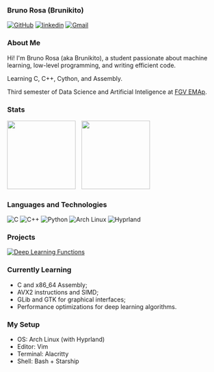 ### Bruno Rosa (Brunikito)
[![GitHub](https://img.shields.io/badge/GitHub-181717?logo=github&style=for-the-badge)](https://github.com/Brunikito)
[![linkedin](https://img.shields.io/badge/LinkedIn-0077B5?style=for-the-badge&logo=linkedin&logoColor=white)](https://www.linkedin.com/in/brunolzrosa/)
[![Gmail](https://img.shields.io/badge/Gmail-D14836?logo=gmail&logoColor=white&style=for-the-badge)](mailto:brunoluiszrosa@gmail.com?subject=GitHub%20contact&body=Hello%20Bruno,%20saw%20your%20profile%20on%20GitHub!)

### About Me

Hi! I'm Bruno Rosa (aka Brunikito), a student passionate about machine learning, low-level programming, and writing efficient code.

Learning C, C++, Cython, and Assembly.  

Third semester of Data Science and Artificial Inteligence at [FGV EMAp](https://emap.fgv.br/).

### Stats
<div align="left">
  <img src="https://github-readme-stats.vercel.app/api?username=Brunikito&show_icons=true&theme=codeSTACKr" height="160" style="padding-right: 10px;"/>
  <img src="https://github-readme-stats.vercel.app/api/top-langs/?username=Brunikito&layout=compact&langs_count=8&theme=codeSTACKr" height="160"/>
</div>

### Languages and Technologies

![C](https://img.shields.io/badge/C-00599C?logo=c&logoColor=white&style=for-the-badge)
![C++](https://img.shields.io/badge/C++-00599C?logo=c%2B%2B&logoColor=white&style=for-the-badge)
![Python](https://img.shields.io/badge/Python-3776AB?logo=python&logoColor=white&style=for-the-badge)
![Arch Linux](https://img.shields.io/badge/Arch_Linux-1793D1?logo=arch-linux&logoColor=white&style=for-the-badge)
![Hyprland](https://img.shields.io/badge/Hyprland-292D3E?style=for-the-badge&logo=hyprland&color=black)

### Projects

[![Deep Learning Functions](https://svg.bookmark.style/api?url=https://github.com/Brunikito/DeepLearningFunctions&icon=https://raw.githubusercontent.com/Brunikito/DeepLearningFunctions/main/assets/sigmoid.png&mode=dark&style=horizontal)](https://github.com/Brunikito/DeepLearningFunctions)


### Currently Learning

- C and x86_64 Assembly;
- AVX2 instructions and SIMD;
- GLib and GTK for graphical interfaces;
- Performance optimizations for deep learning algorithms.

### My Setup

- OS: Arch Linux (with Hyprland)
- Editor: Vim
- Terminal: Alacritty
- Shell: Bash + Starship
